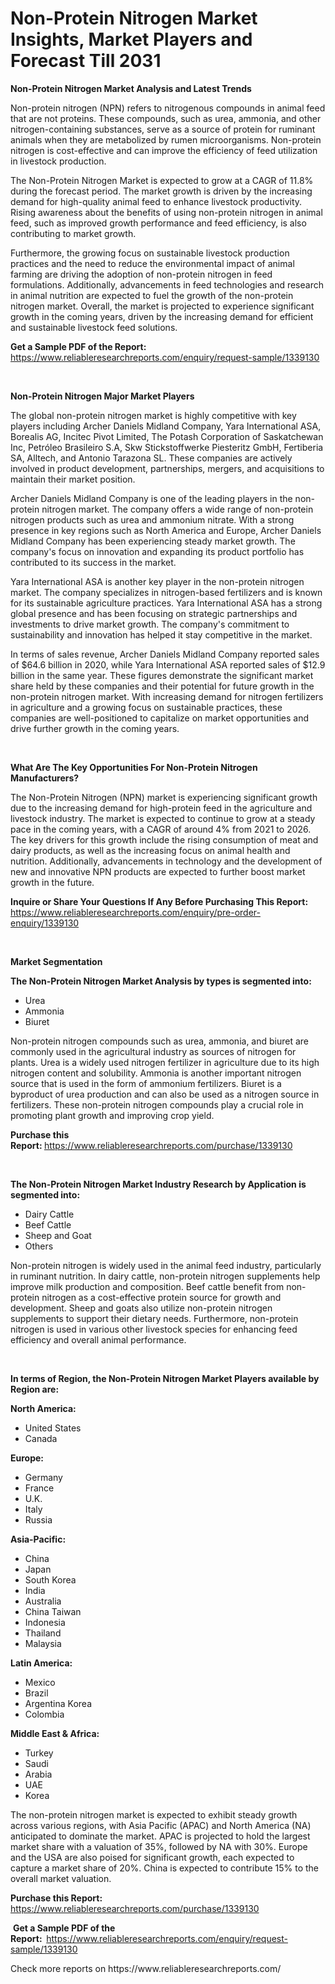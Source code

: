 <p><h1>Non-Protein Nitrogen Market Insights, Market Players and Forecast Till 2031</h1></p><p><strong>Non-Protein Nitrogen Market Analysis and Latest Trends</strong></p>
<p><p>Non-protein nitrogen (NPN) refers to nitrogenous compounds in animal feed that are not proteins. These compounds, such as urea, ammonia, and other nitrogen-containing substances, serve as a source of protein for ruminant animals when they are metabolized by rumen microorganisms. Non-protein nitrogen is cost-effective and can improve the efficiency of feed utilization in livestock production.</p><p>The Non-Protein Nitrogen Market is expected to grow at a CAGR of 11.8% during the forecast period. The market growth is driven by the increasing demand for high-quality animal feed to enhance livestock productivity. Rising awareness about the benefits of using non-protein nitrogen in animal feed, such as improved growth performance and feed efficiency, is also contributing to market growth.</p><p>Furthermore, the growing focus on sustainable livestock production practices and the need to reduce the environmental impact of animal farming are driving the adoption of non-protein nitrogen in feed formulations. Additionally, advancements in feed technologies and research in animal nutrition are expected to fuel the growth of the non-protein nitrogen market. Overall, the market is projected to experience significant growth in the coming years, driven by the increasing demand for efficient and sustainable livestock feed solutions.</p></p>
<p><strong>Get a Sample PDF of the Report:&nbsp;</strong> <a href="https://www.reliableresearchreports.com/enquiry/request-sample/1339130">https://www.reliableresearchreports.com/enquiry/request-sample/1339130</a></p>
<p>&nbsp;</p>
<p><strong>Non-Protein Nitrogen Major Market Players</strong></p>
<p><p>The global non-protein nitrogen market is highly competitive with key players including Archer Daniels Midland Company, Yara International ASA, Borealis AG, Incitec Pivot Limited, The Potash Corporation of Saskatchewan Inc, Petróleo Brasileiro S.A, Skw Stickstoffwerke Piesteritz GmbH, Fertiberia SA, Alltech, and Antonio Tarazona SL. These companies are actively involved in product development, partnerships, mergers, and acquisitions to maintain their market position.</p><p>Archer Daniels Midland Company is one of the leading players in the non-protein nitrogen market. The company offers a wide range of non-protein nitrogen products such as urea and ammonium nitrate. With a strong presence in key regions such as North America and Europe, Archer Daniels Midland Company has been experiencing steady market growth. The company's focus on innovation and expanding its product portfolio has contributed to its success in the market.</p><p>Yara International ASA is another key player in the non-protein nitrogen market. The company specializes in nitrogen-based fertilizers and is known for its sustainable agriculture practices. Yara International ASA has a strong global presence and has been focusing on strategic partnerships and investments to drive market growth. The company's commitment to sustainability and innovation has helped it stay competitive in the market.</p><p>In terms of sales revenue, Archer Daniels Midland Company reported sales of $64.6 billion in 2020, while Yara International ASA reported sales of $12.9 billion in the same year. These figures demonstrate the significant market share held by these companies and their potential for future growth in the non-protein nitrogen market. With increasing demand for nitrogen fertilizers in agriculture and a growing focus on sustainable practices, these companies are well-positioned to capitalize on market opportunities and drive further growth in the coming years.</p></p>
<p>&nbsp;</p>
<p><strong>What Are The Key Opportunities For Non-Protein Nitrogen Manufacturers?</strong></p>
<p><p>The Non-Protein Nitrogen (NPN) market is experiencing significant growth due to the increasing demand for high-protein feed in the agriculture and livestock industry. The market is expected to continue to grow at a steady pace in the coming years, with a CAGR of around 4% from 2021 to 2026. The key drivers for this growth include the rising consumption of meat and dairy products, as well as the increasing focus on animal health and nutrition. Additionally, advancements in technology and the development of new and innovative NPN products are expected to further boost market growth in the future.</p></p>
<p><strong>Inquire or Share Your Questions If Any Before Purchasing This Report:</strong> <a href="https://www.reliableresearchreports.com/enquiry/pre-order-enquiry/1339130">https://www.reliableresearchreports.com/enquiry/pre-order-enquiry/1339130</a></p>
<p>&nbsp;</p>
<p><strong>Market Segmentation</strong></p>
<p><strong>The Non-Protein Nitrogen Market Analysis by types is segmented into:</strong></p>
<p><ul><li>Urea</li><li>Ammonia</li><li>Biuret</li></ul></p>
<p><p>Non-protein nitrogen compounds such as urea, ammonia, and biuret are commonly used in the agricultural industry as sources of nitrogen for plants. Urea is a widely used nitrogen fertilizer in agriculture due to its high nitrogen content and solubility. Ammonia is another important nitrogen source that is used in the form of ammonium fertilizers. Biuret is a byproduct of urea production and can also be used as a nitrogen source in fertilizers. These non-protein nitrogen compounds play a crucial role in promoting plant growth and improving crop yield.</p></p>
<p><strong>Purchase this Report:&nbsp;</strong><a href="https://www.reliableresearchreports.com/purchase/1339130">https://www.reliableresearchreports.com/purchase/1339130</a></p>
<p>&nbsp;</p>
<p><strong>The Non-Protein Nitrogen Market Industry Research by Application is segmented into:</strong></p>
<p><ul><li>Dairy Cattle</li><li>Beef Cattle</li><li>Sheep and Goat</li><li>Others</li></ul></p>
<p><p>Non-protein nitrogen is widely used in the animal feed industry, particularly in ruminant nutrition. In dairy cattle, non-protein nitrogen supplements help improve milk production and composition. Beef cattle benefit from non-protein nitrogen as a cost-effective protein source for growth and development. Sheep and goats also utilize non-protein nitrogen supplements to support their dietary needs. Furthermore, non-protein nitrogen is used in various other livestock species for enhancing feed efficiency and overall animal performance.</p></p>
<p>&nbsp;</p>
<p><strong>In terms of Region, the Non-Protein Nitrogen Market Players available by Region are:</strong></p>
<p>
    <p> <strong> North America: </strong>
        <ul>
            <li>United States</li>
            <li>Canada</li>
        </ul>
        </p> 
    <p> <strong> Europe: </strong>
        <ul>
            <li>Germany</li>
            <li>France</li>
            <li>U.K.</li>
            <li>Italy</li>
            <li>Russia</li>
        </ul>
        </p> 
    <p> <strong> Asia-Pacific: </strong>
        <ul>
            <li>China</li>
            <li>Japan</li>
            <li>South Korea</li>
            <li>India</li>
            <li>Australia</li>
            <li>China Taiwan</li>
            <li>Indonesia</li>
            <li>Thailand</li>
            <li>Malaysia</li>
        </ul>
        </p> 
    <p> <strong> Latin America: </strong>
        <ul>
            <li>Mexico</li>
            <li>Brazil</li>
            <li>Argentina Korea</li>
            <li>Colombia</li>
        </ul>
        </p> 
    <p> <strong> Middle East & Africa: </strong>
        <ul>
            <li>Turkey</li>
            <li>Saudi</li>
            <li>Arabia</li>
            <li>UAE</li>
            <li>Korea</li>
        </ul>
    </p>
    </p>
<p><p>The non-protein nitrogen market is expected to exhibit steady growth across various regions, with Asia Pacific (APAC) and North America (NA) anticipated to dominate the market. APAC is projected to hold the largest market share with a valuation of 35%, followed by NA with 30%. Europe and the USA are also poised for significant growth, each expected to capture a market share of 20%. China is expected to contribute 15% to the overall market valuation.</p></p>
<p><strong>Purchase this Report: </strong><a href="https://www.reliableresearchreports.com/purchase/1339130">https://www.reliableresearchreports.com/purchase/1339130</a></p>
<p>&nbsp;<strong>Get a Sample PDF of the Report:&nbsp;&nbsp;</strong><a href="https://www.reliableresearchreports.com/enquiry/request-sample/1339130">https://www.reliableresearchreports.com/enquiry/request-sample/1339130</a></p>
<p><strong></strong></p>
<p>Check more reports on https://www.reliableresearchreports.com/</p>